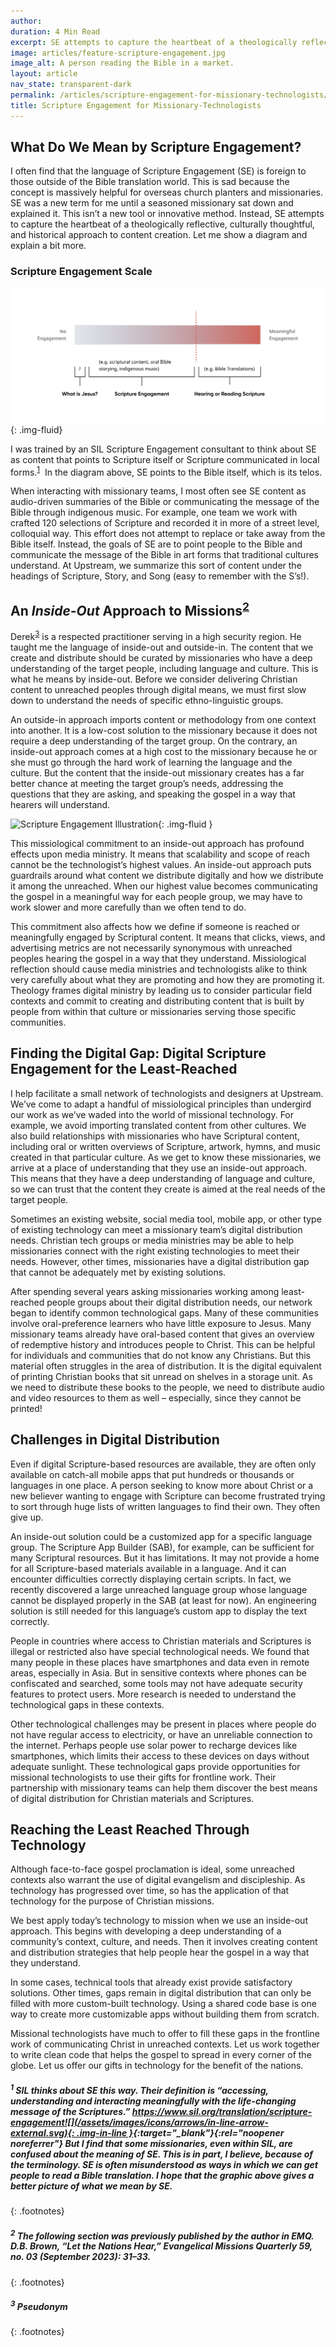 ```yaml
---
author:
duration: 4 Min Read
excerpt: SE attempts to capture the heartbeat of a theologically reflective, culturally thoughtful, and historical approach to content creation...
image: articles/feature-scripture-engagement.jpg
image_alt: A person reading the Bible in a market.
layout: article
nav_state: transparent-dark
permalink: /articles/scripture-engagement-for-missionary-technologists/
title: Scripture Engagement for Missionary-Technologists
---
```


## What Do We Mean by Scripture Engagement?

I often find that the language of Scripture Engagement (SE) is foreign to those outside of the Bible translation world. This is sad because the concept is massively helpful for overseas church planters and missionaries. SE was a new term for me until a seasoned missionary sat down and explained it. This isn’t a new tool or innovative method. Instead, SE attempts to capture the heartbeat of a theologically reflective, culturally thoughtful, and historical approach to content creation. Let me show a diagram and explain a bit more.

### Scripture Engagement Scale

![Scripture Engagement Scale](/assets/images/articles/Scripture-Engagement-Scale@2x.png){: .img-fluid}

I was trained by an SIL Scripture Engagement consultant to think about SE as content that points to Scripture itself or Scripture communicated in local forms.<sup>[1](#1-sil-thinks-about-se-this-way-their-definition-is-accessing-understanding-and-interacting-meaningfully-with-the-life-changing-message-of-the-scriptures-httpswwwsilorgtranslationscripture-engagement-but-i-find-that-some-missionaries-even-within-sil-are-confused-about-the-meaning-of-se-this-is-in-part-i-believe-because-of-the-terminology-se-is-often-misunderstood-as-ways-in-which-we-can-get-people-to-read-a-bible-translation-i-hope-that-the-graphic-above-gives-a-better-picture-of-what-we-mean-by-se)</sup>  In the diagram above, SE points to the Bible itself, which is its telos. 

When interacting with missionary teams, I most often see SE content as audio-driven summaries of the Bible or communicating the message of the Bible through indigenous music. For example, one team we work with crafted 120 selections of Scripture and recorded it in more of a street level, colloquial way. This effort does not attempt to replace or take away from the Bible itself. Instead, the goals of SE are to point people to the Bible and communicate the message of the Bible in art forms that traditional cultures understand. At Upstream, we summarize this sort of content under the headings of Scripture, Story, and Song (easy to remember with the S’s!).

## An _Inside-Out_ Approach to Missions<sup>[2](#2-the-following-section-was-previously-published-by-the-author-in-emq-db-brown-let-the-nations-hear-evangelical-missions-quarterly-59-no-03-september-2023-3133)</sup>

Derek<sup>[3](#3-pseudonym)</sup> is a respected practitioner serving in a high security region. He taught me the language of inside-out and outside-in. The content that we create and distribute should be curated by missionaries who have a deep understanding of the target people, including language and culture. This is what he means by inside-out. Before we consider delivering Christian content to unreached peoples through digital means, we must first slow down to understand the needs of specific ethno-linguistic groups.

An outside-in approach imports content or methodology from one context into another. It is a low-cost solution to the missionary because it does not require a deep understanding of the target group. On the contrary, an inside-out approach comes at a high cost to the missionary because he or she must go through the hard work of learning the language and the culture. But the content that the inside-out missionary creates has a far better chance at meeting the target group’s needs, addressing the questions that they are asking, and speaking the gospel in a way that hearers will understand.

![Scripture Engagement Illustration](/assets/images/articles/Blog_ScriptureEngagement.png){: .img-fluid }

This missiological commitment to an inside-out approach has profound effects upon media ministry. It means that scalability and scope of reach cannot be the technologist’s highest values. An inside-out approach puts guardrails around what content we distribute digitally and how we distribute it among the unreached. When our highest value becomes communicating the gospel in a meaningful way for each people group, we may have to work slower and more carefully than we often tend to do.

This commitment also affects how we define if someone is reached or meaningfully engaged by Scriptural content. It means that clicks, views, and advertising metrics are not necessarily synonymous with unreached peoples hearing the gospel in a way that they understand. Missiological reflection should cause media ministries and technologists alike to think very carefully about what they are promoting and how they are promoting it. Theology frames digital ministry by leading us to consider particular field contexts and commit to creating and distributing content that is built by people from within that culture or missionaries serving those specific communities.

## Finding the Digital Gap: Digital Scripture Engagement for the Least-Reached

I help facilitate a small network of technologists and designers at Upstream. We’ve come to adapt a handful of missiological principles than undergird our work as we’ve waded into the world of missional technology. For example, we avoid importing translated content from other cultures. We also build relationships with missionaries who have Scriptural content, including oral or written overviews of Scripture, artwork, hymns, and music created in that particular culture. As we get to know these missionaries, we arrive at a place of understanding that they use an inside-out approach. This means that they have a deep understanding of language and culture, so we can trust that the content they create is aimed at the real needs of the target people. 

Sometimes an existing website, social media tool, mobile app, or other type of existing technology can meet a missionary team’s digital distribution needs. Christian tech groups or media ministries may be able to help missionaries connect with the right existing technologies to meet their needs. However, other times, missionaries have a digital distribution gap that cannot be adequately met by existing solutions. 

After spending several years asking missionaries working among least-reached people groups about their digital distribution needs, our network began to identify common technological gaps. Many of these communities involve oral-preference learners who have little exposure to Jesus. Many missionary teams already have oral-based content that gives an overview of redemptive history and introduces people to Christ. This can be helpful for individuals and communities that do not know any Christians. But this material often struggles in the area of distribution. It is the digital equivalent of printing Christian books that sit unread on shelves in a storage unit. As we need to distribute these books to the people, we need to distribute audio and video resources to them as well – especially, since they cannot be printed!

## Challenges in Digital Distribution

Even if digital Scripture-based resources are available, they are often only available on catch-all mobile apps that put hundreds or thousands or languages in one place. A person seeking to know more about Christ or a new believer wanting to engage with Scripture can become frustrated trying to sort through huge lists of written languages to find their own. They often give up.

An inside-out solution could be a customized app for a specific language group. The Scripture App Builder (SAB), for example, can be sufficient for many Scriptural resources. But it has limitations. It may not provide a home for all Scripture-based materials available in a language. And it can encounter difficulties correctly displaying certain scripts. In fact, we recently discovered a large unreached language group whose language cannot be displayed properly in the SAB (at least for now). An engineering solution is still needed for this language’s custom app to display the text correctly. 

People in countries where access to Christian materials and Scriptures is illegal or restricted also have special technological needs. We found that many people in these places have smartphones and data even in remote areas, especially in Asia. But in sensitive contexts where phones can be confiscated and searched, some tools may not have adequate security features to protect users. More research is needed to understand the technological gaps in these contexts.

Other technological challenges may be present in places where people do not have regular access to electricity, or have an unreliable connection to the internet. Perhaps people use solar power to recharge devices like smartphones, which limits their access to these devices on days without adequate sunlight. These technological gaps provide opportunities for missional technologists to use their gifts for frontline work. Their partnership with missionary teams can help them discover the best means of digital distribution for Christian materials and Scriptures.

## Reaching the Least Reached Through Technology

Although face-to-face gospel proclamation is ideal, some unreached contexts also warrant the use of digital evangelism and discipleship. As technology has progressed over time, so has the application of that technology for the purpose of Christian missions. 

We best apply today’s technology to mission when we use an inside-out approach. This begins with developing a deep understanding of a community’s context, culture, and needs. Then it involves creating content and distribution strategies that help people hear the gospel in a way that they understand. 

In some cases, technical tools that already exist provide satisfactory solutions. Other times, gaps remain in digital distribution that can only be filled with more custom-built technology. Using a shared code base is one way to create more customizable apps without building them from scratch. 

Missional technologists have much to offer to fill these gaps in the frontline work of communicating Christ in unreached contexts. Let us work together to write clean code that helps the gospel to spread in every corner of the globe. Let us offer our gifts in technology for the benefit of the nations.

##### <sup>1</sup> SIL thinks about SE this way. Their definition is “accessing, understanding and interacting meaningfully with the life-changing message of the Scriptures.” [https://www.sil.org/translation/scripture-engagement![](/assets/images/icons/arrows/in-line-arrow-external.svg){: .img-in-line }](https://www.sil.org/translation/scripture-engagement){:target="_blank"}{:rel="noopener noreferrer"} But I find that some missionaries, even within SIL, are confused about the meaning of SE. This is in part, I believe, because of the terminology. SE is often misunderstood as ways in which we can get people to read a Bible translation. I hope that the graphic above gives a better picture of what we mean by SE.
{: .footnotes}

##### <sup>2</sup> The following section was previously published by the author in EMQ. D.B. Brown, “Let the Nations Hear,” Evangelical Missions Quarterly 59, no. 03 (September 2023): 31–33.
{: .footnotes}

##### <sup>3</sup> Pseudonym
{: .footnotes}
